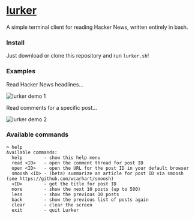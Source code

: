 # [lurker](https://www.techopedia.com/definition/8155/lurker)
A simple terminal client for reading Hacker News, written entirely in bash.

### Install
Just download or clone this repository and run `lurker.sh`!

### Examples
Read Hacker News headlines...

![lurker demo 1](https://i.imgur.com/v6kNmTb.png)

Read comments for a specific post...

![lurker demo 2](https://i.imgur.com/n68f059.png)

### Available commands
```
> help
Available commands:
  help        - show this help menu
  read <ID>   - open the comment thread for post ID
  open <ID>   - open the URL for the post ID in your default browser
  smoosh <ID> - (beta) summarize an article for post ID via smoosh (see https://github.com/wcarhart/smoosh)
  <ID>        - get the title for post ID
  more        - show the next 10 posts (up to 500)
  less        - show the previous 10 posts
  back        - show the previous list of posts again
  clear       - clear the screen
  exit        - quit Lurker
```
